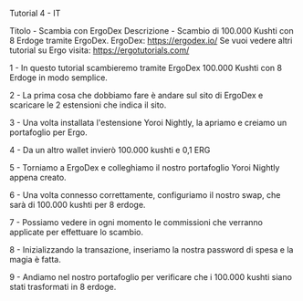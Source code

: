 Tutorial 4 - IT

Titolo - Scambia con ErgoDex
Descrizione - Scambio di 100.000 Kushti con 8 Erdoge tramite ErgoDex.
ErgoDex: https://ergodex.io/
Se vuoi vedere altri tutorial su Ergo visita: https://ergotutorials.com/

1 - In questo tutorial scambieremo tramite ErgoDex 100.000 Kushti con 8 Erdoge in modo semplice.

2 - La prima cosa che dobbiamo fare è andare sul sito di ErgoDex e scaricare le 2 estensioni che indica il sito.

3 - Una volta installata l'estensione Yoroi Nightly, la apriamo e creiamo un portafoglio per Ergo.

4 - Da un altro wallet invierò 100.000 kushti e 0,1 ERG

5 - Torniamo a ErgoDex e colleghiamo il nostro portafoglio Yoroi Nightly appena creato.

6 - Una volta connesso correttamente, configuriamo il nostro swap, che sarà di 100.000 kushti per 8 erdoge.

7 - Possiamo vedere in ogni momento le commissioni che verranno applicate per effettuare lo scambio.

8 - Inizializzando la transazione, inseriamo la nostra password di spesa e la magia è fatta.

9 - Andiamo nel nostro portafoglio per verificare che i 100.000 kushti siano stati trasformati in 8 erdoge.